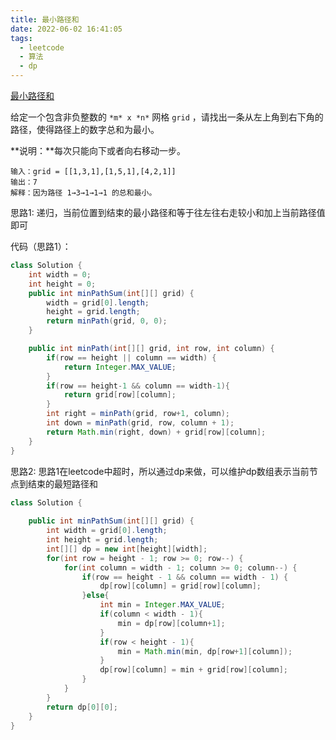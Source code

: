 ```yaml
---
title: 最小路径和
date: 2022-06-02 16:41:05
tags:
  - leetcode
  - 算法
  - dp
---
```


[最小路径和](https://leetcode.cn/problems/minimum-path-sum/)

给定一个包含非负整数的 `*m* x *n*` 网格 `grid` ，请找出一条从左上角到右下角的路径，使得路径上的数字总和为最小。

**说明：**每次只能向下或者向右移动一步。

<!--more-->

```
输入：grid = [[1,3,1],[1,5,1],[4,2,1]]
输出：7
解释：因为路径 1→3→1→1→1 的总和最小。
```

思路1: 递归，当前位置到结束的最小路径和等于往左往右走较小和加上当前路径值即可

代码（思路1）：

```java
class Solution {
    int width = 0;
    int height = 0;
    public int minPathSum(int[][] grid) {
        width = grid[0].length;
        height = grid.length;
        return minPath(grid, 0, 0);
    }

    public int minPath(int[][] grid, int row, int column) {
        if(row == height || column == width) {
            return Integer.MAX_VALUE;
        }
        if(row == height-1 && column == width-1){
            return grid[row][column];
        }
        int right = minPath(grid, row+1, column);
        int down = minPath(grid, row, column + 1);
        return Math.min(right, down) + grid[row][column];
    }
}
```



思路2: 思路1在leetcode中超时，所以通过dp来做，可以维护dp数组表示当前节点到结束的最短路径和

```java
class Solution {
    
    public int minPathSum(int[][] grid) {
        int width = grid[0].length;
        int height = grid.length;
        int[][] dp = new int[height][width];
        for(int row = height - 1; row >= 0; row--) {
            for(int column = width - 1; column >= 0; column--) {
                if(row == height - 1 && column == width - 1) {
                    dp[row][column] = grid[row][column];
                }else{
                    int min = Integer.MAX_VALUE;
                    if(column < width - 1){
                        min = dp[row][column+1];
                    }
                    if(row < height - 1){
                        min = Math.min(min, dp[row+1][column]);
                    }
                    dp[row][column] = min + grid[row][column];
                }
            }
        }
        return dp[0][0];
    }
}
```



